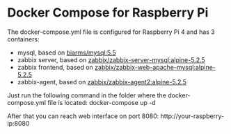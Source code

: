 # Docker Compose for Raspberry Pi

The docker-compose.yml file is configured for Raspberry Pi 4 and has 3 containers:
- mysql, based on [biarms/mysql:5.5](https://hub.docker.com/r/biarms/mysql)
- zabbix server, based on [zabbix/zabbix-server-mysql:alpine-5.2.5](https://hub.docker.com/r/zabbix/zabbix-server-mysql)
- zabbix frontend, based on [zabbix/zabbix-web-apache-mysql:alpine-5.2.5](https://hub.docker.com/r/zabbix/zabbix-web-apache-mysql)
- zabbix-agent, based on [zabbix/zabbix-agent2:alpine-5.2.5](https://hub.docker.com/r/zabbix/zabbix-agent2)

Just run the following command in the folder where the docker-compose.yml file is located:
docker-compose up -d

After that you can reach web interface on port 8080:
http://your-raspberry-ip:8080
